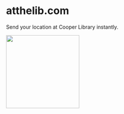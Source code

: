 # atthelib.com

Send your location at Cooper Library instantly.

<img height="200px" src="https://i.imgur.com/SwstyLw.jpg" />
